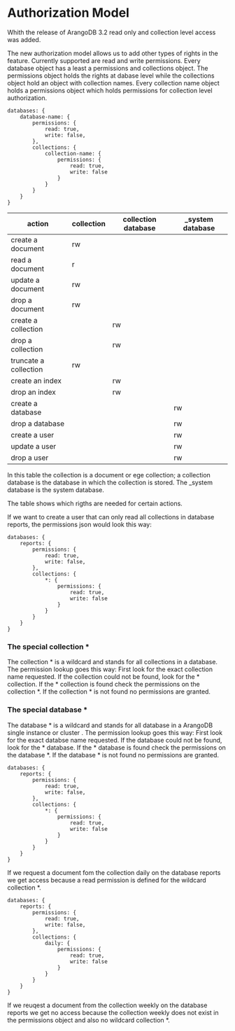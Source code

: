 Authorization Model
===================

Whith the release of ArangoDB 3.2 read only and collection level access was added.

The new authorization model allows us to add other types of rights in the feature. Currently supported are read and write permissions.
Every database object has a least a permissions and collections object. The permissions object holds the rights at dabase level while the collections object hold an object with collection names. Every collection name object holds a permissions object which holds permissions for collection level authorization.

    databases: {
        database-name: {
            permissions: {
                read: true,
                write: false,
            },
            collections: {
                collection-name: {
                    permissions: {
                        read: true,
                        write: false
                    }
                }
            }
        }
    }

| action   | collection | collection database | _system database |
|----------|------------|---------|------|
| create a document | rw |   |   |
| read a document | r |  |   |
| update a document | rw |   |   |
| drop a document | rw |   |   |
| create a collection |  | rw |   |
| drop a collection |  | rw |   |
| truncate a collection | rw |  |   |
| create an index |   | rw |   |
| drop an index |   | rw |   |
| create a database |   |   | rw |
| drop a database |   |   | rw |
| create a user |   |   | rw |
| update a user |   |   | rw |
| drop a user |   |   | rw |

In this table the collection is a document or ege collection; a collection database is the database in which the collection is stored. The _system database is the system database.

The table shows which rigths are needed for certain actions.

If we want to create a user that can only read all collections in database reports, the permissions json would look this way:

    databases: {
        reports: {
            permissions: {
                read: true,
                write: false,
            },
            collections: {
                *: {
                    permissions: {
                        read: true,
                        write: false
                    }
                }
            }
        }
    }

### The special collection *
The collection \* is a wildcard and stands for all collections in a database. The permission lookup goes this way:
First look for the exact collection name requested. If the collection could not be found, look for the \* collection.
If the \* collection is found check the permissions on the collection \*. If the collection \* is not found no permissions are granted.

### The special database *
The database \* is a wildcard and stands for all database in a ArangoDB single instance or cluster . The permission lookup goes this way:
First look for the exact databse name requested. If the database could not be found, look for the \* database.
If the \* database is found check the permissions on the database \*. If the database \* is not found no permissions are granted.

    databases: {
        reports: {
            permissions: {
                read: true,
                write: false,
            },
            collections: {
                *: {
                    permissions: {
                        read: true,
                        write: false
                    }
                }
            }
        }
    }

If we request a document fom the collection daily on the database reports we get access because a read permission 
is defined for the wildcard collection \*.

    databases: {
        reports: {
            permissions: {
                read: true,
                write: false,
            },
            collections: {
                daily: {
                    permissions: {
                        read: true,
                        write: false
                    }
                }
            }
        }
    }

If we reuqest a document from the collection weekly on the database reports we get no access because the collection weekly
does not exist in the permissions object and also no wildcard collection \*.
